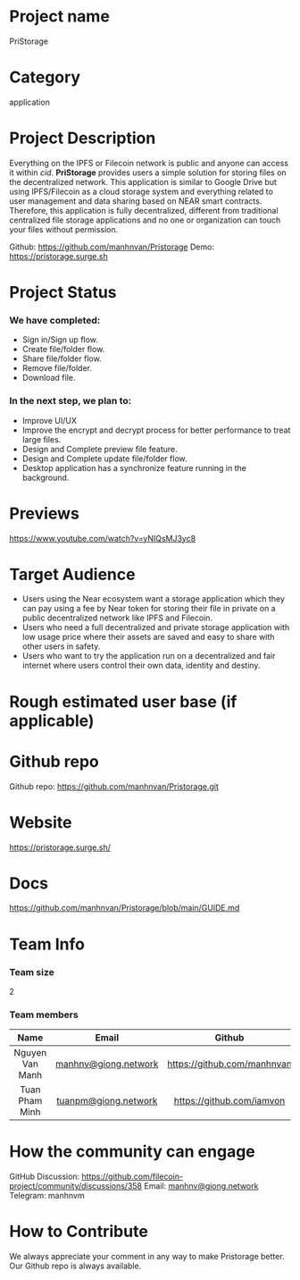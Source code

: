 # Project name
PriStorage
# Category
application

# Project Description
Everything on the IPFS or Filecoin network is public and anyone can access it within *cid*. **PriStorage** provides users a simple solution for storing files on the decentralized network. This application is similar to Google Drive but using IPFS/Filecoin as a cloud storage system and everything related to user management and data sharing based on NEAR smart contracts. Therefore, this application is fully decentralized, different from traditional centralized file storage applications and no one or organization can touch your files without permission.

Github: https://github.com/manhnvan/Pristorage
Demo: https://pristorage.surge.sh


# Project Status
### We have completed:
- Sign in/Sign up flow.
- Create file/folder flow.
- Share file/folder flow.
- Remove file/folder.
- Download file.
### In the next step, we plan to:
- Improve UI/UX
- Improve the encrypt and decrypt process for better performance to treat large files.
- Design and Complete preview file feature.
- Design and Complete update file/folder flow.
- Desktop application has a synchronize feature running in the background.

# Previews
https://www.youtube.com/watch?v=yNIQsMJ3yc8

# Target Audience
- Users using the Near ecosystem want a storage application which they can pay using a fee by Near token for storing their file in private on a public decentralized network like IPFS and Filecoin.
- Users who need a full decentralized and private storage application with low usage price where their assets are saved and easy to share with other users in safety.
- Users who want to try the application run on a decentralized and fair internet where users control their own data, identity and destiny.

# Rough estimated user base (if applicable)

# Github repo
Github repo: https://github.com/manhnvan/Pristorage.git

# Website
https://pristorage.surge.sh/

# Docs
https://github.com/manhnvan/Pristorage/blob/main/GUIDE.md

# Team Info
### Team size
2
### Team members

|      Name      |          Email          |              Github              |          Role          |
|:--------------:|:-----------------------:|:--------------------------------:|:----------------------:|
| Nguyen Van Manh|    manhnv@giong.network |     https://github.com/manhnvan  |  Primary Developer     |
| Tuan Pham Minh |    tuanpm@giong.network |     https://github.com/iamvon    | Mentor                 |

# How the community can engage
GitHub Discussion: https://github.com/filecoin-project/community/discussions/358
Email: manhnv@giong.network
Telegram: manhnvm

# How to Contribute
We always appreciate your comment in any way to make Pristorage better. Our Github repo is always available.
